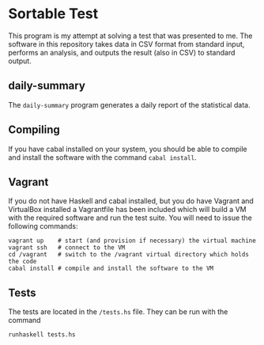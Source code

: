 # Sortable Test

This program is my attempt at solving a test that was presented to me.
The software in this repository takes data in CSV format from standard
input, performs an analysis, and outputs the result (also in CSV) to
standard output.

## daily-summary

The `daily-summary` program generates a daily report of the
statistical data.

## Compiling

If you have cabal installed on your system, you should be able to
compile and install the software with the command `cabal install`.

## Vagrant

If you do not have Haskell and cabal installed, but you do have
Vagrant and VirtualBox installed a Vagrantfile has been included which
will build a VM with the required software and run the test suite.
You will need to issue the following commands:

    vagrant up    # start (and provision if necessary) the virtual machine
    vagrant ssh   # connect to the VM
    cd /vagrant   # switch to the /vagrant virtual directory which holds the code
    cabal install # compile and install the software to the VM

## Tests

The tests are located in the `/tests.hs` file.  They can be run with
the command

    runhaskell tests.hs

